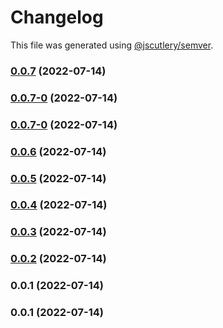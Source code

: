 # Changelog

This file was generated using [@jscutlery/semver](https://github.com/jscutlery/semver).

### [0.0.7](https://github.com/yurikrupnik/nx-go-playground/compare/my_rust_bin-0.0.7-0...my_rust_bin-0.0.7) (2022-07-14)

### [0.0.7-0](https://github.com/yurikrupnik/nx-go-playground/compare/my_rust_bin-0.0.6...my_rust_bin-0.0.7-0) (2022-07-14)

### [0.0.7-0](https://github.com/yurikrupnik/nx-go-playground/compare/my_rust_bin-0.0.6...my_rust_bin-0.0.7-0) (2022-07-14)

### [0.0.6](https://github.com/yurikrupnik/nx-go-playground/compare/my_rust_bin-0.0.5...my_rust_bin-0.0.6) (2022-07-14)

### [0.0.5](https://github.com/yurikrupnik/nx-go-playground/compare/my_rust_bin-0.0.4...my_rust_bin-0.0.5) (2022-07-14)

### [0.0.4](https://github.com/yurikrupnik/nx-go-playground/compare/my_rust_bin-0.0.3...my_rust_bin-0.0.4) (2022-07-14)

### [0.0.3](https://github.com/yurikrupnik/nx-go-playground/compare/my_rust_bin-0.0.2...my_rust_bin-0.0.3) (2022-07-14)

### [0.0.2](https://github.com/yurikrupnik/nx-go-playground/compare/my_rust_bin-0.0.1...my_rust_bin-0.0.2) (2022-07-14)

### 0.0.1 (2022-07-14)

### 0.0.1 (2022-07-14)
